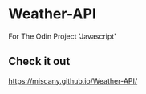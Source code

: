 # Weather-API
For The Odin Project 'Javascript'
## Check it out
https://miscany.github.io/Weather-API/
